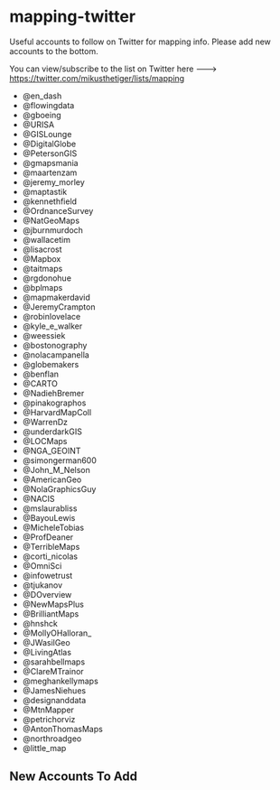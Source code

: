 # mapping-twitter
Useful accounts to follow on Twitter for mapping info. Please add new accounts to the bottom.

You can view/subscribe to the list on Twitter here ---> https://twitter.com/mikusthetiger/lists/mapping

* @en_dash
* @flowingdata
* @gboeing
* @URISA
* @GISLounge
* @DigitalGlobe
* @PetersonGIS
* @gmapsmania
* @maartenzam
* @jeremy_morley
* @maptastik
* @kennethfield
* @OrdnanceSurvey
* @NatGeoMaps
* @jburnmurdoch
* @wallacetim
* @lisacrost
* @Mapbox
* @taitmaps
* @rgdonohue
* @bplmaps
* @mapmakerdavid
* @JeremyCrampton
* @robinlovelace
* @kyle_e_walker
* @weessiek
* @bostonography
* @nolacampanella
* @globemakers
* @benflan
* @CARTO
* @NadiehBremer
* @pinakographos
* @HarvardMapColl
* @WarrenDz
* @underdarkGIS
* @LOCMaps
* @NGA_GEOINT
* @simongerman600
* @John_M_Nelson
* @AmericanGeo
* @NolaGraphicsGuy
* @NACIS
* @mslaurabliss
* @BayouLewis
* @MicheleTobias
* @ProfDeaner
* @TerribleMaps
* @corti_nicolas
* @OmniSci
* @infowetrust
* @tjukanov
* @DOverview
* @NewMapsPlus
* @BrilliantMaps
* @hnshck
* @MollyOHalloran_
* @JWasilGeo
* @LivingAtlas
* @sarahbellmaps
* @ClareMTrainor
* @meghankellymaps
* @JamesNiehues
* @designanddata
* @MtnMapper
* @petrichorviz
* @AntonThomasMaps
* @northroadgeo
* @little_map

New Accounts To Add
------
